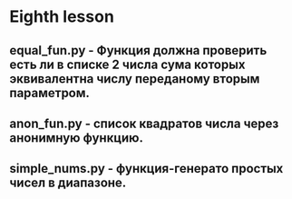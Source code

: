 # Eighth lesson
## equal_fun.py - Функция должна проверить есть ли в списке 2 числа сума которых эквивалентна числу переданому вторым параметром.
## anon_fun.py - список квадратов числа через анонимную функцию.
## simple_nums.py - функция-генерато простых чисел в диапазоне.
